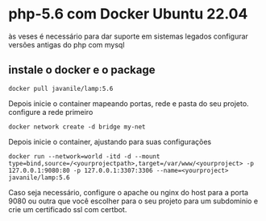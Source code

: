 # php-5.6 com Docker Ubuntu 22.04


às veses é necessário para dar suporte em sistemas legados configurar versões antigas do php com mysql 

## instale o docker e o package 

    docker pull javanile/lamp:5.6

Depois inicie o container mapeando portas, rede e pasta do seu projeto. configure a rede primeiro

    docker network create -d bridge my-net

Depois inicie o container, ajustando para suas configurações

    docker run --network=world -itd -d --mount type=bind,source=/<yourprojectpath>,target=/var/www/<yourproject> -p 127.0.0.1:9080:80 -p 127.0.0.1:3307:3306 --name=<yourproject> javanile/lamp:5.6

Caso seja necessário, configure o apache ou nginx do host para a porta 9080 ou outra que você escolher para o seu projeto para um subdominio e crie um certificado ssl com certbot. 

